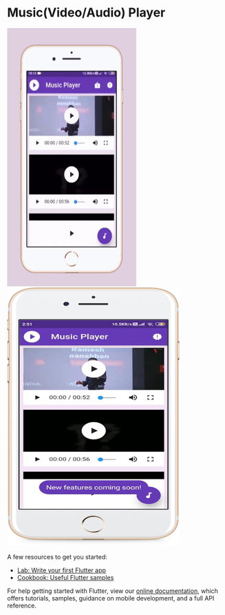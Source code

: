 # Music(Video/Audio) Player

<p float = "center"> 
  <img src="/ss/player.gif" height="600" width="300"  />
  <img src="/ss/mp1-Apple iPhone 7 Plus Gold [shadow].png" height="600" width="400" />
</p>

A few resources to get you started:

- [Lab: Write your first Flutter app](https://flutter.dev/docs/get-started/codelab)
- [Cookbook: Useful Flutter samples](https://flutter.dev/docs/cookbook)

For help getting started with Flutter, view our
[online documentation](https://flutter.dev/docs), which offers tutorials,
samples, guidance on mobile development, and a full API reference.
